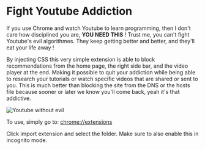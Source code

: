 # Fight Youtube Addiction

If you use Chrome and watch Youtube to learn programming, then I don't care how disciplined you are, **YOU NEED THIS** ! Trust me, you can't fight Youtube's evil algorithmes. They keep getting better and better, and they'll eat your life away !

By injecting CSS this very simple extension is able to block recommendations from the home page, the right side bar, and the video player at the end. Making it possible to quit your addiction while being able to research your tutorials or watch specific videos that are shared or sent to you. This is much better than blocking the site from the DNS or the hosts file because sooner or later we know you'll come back, yeah it's that addictive.


![Youtube without evil](http://image.noelshack.com/fichiers/2018/19/6/1526093905-freedom.jpg)


To use, simply go to:  [chrome://extensions](chrome://extensions)

Click import extension and select the folder.
Make sure to also enable this in incognito mode.

